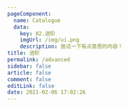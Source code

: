 ```yaml
---
pageComponent: 
  name: Catalogue
  data: 
    key: 02.进阶
    imgUrl: /img/ui.png
    description: 尝试一下有点意思的内容！
title: 进阶
permalink: /advanced
sidebar: false
article: false
comment: false
editLink: false
date: 2021-02-06 17:02:26
---
```

